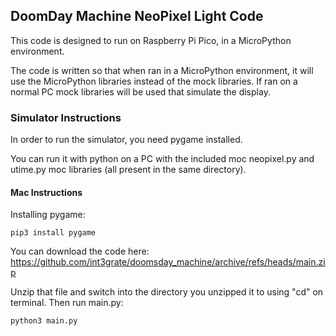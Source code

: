 ## DoomDay Machine NeoPixel Light Code

This code is designed to run on Raspberry Pi Pico, in a MicroPython environment. 

The code is written so that when ran in a MicroPython environment, it will use the MicroPython libraries instead of the mock libraries. 
If ran on a normal PC mock libraries will be used that simulate the display.

### Simulator Instructions

In order to run the simulator, you need pygame installed. 

You can run it with python on a PC with the included moc neopixel.py and utime.py moc libraries (all present in the same directory).  

#### Mac Instructions

Installing pygame:

```
pip3 install pygame
```

You can download the code here:
https://github.com/int3grate/doomsday_machine/archive/refs/heads/main.zip

Unzip that file and switch into the directory you unzipped it to using "cd" on terminal.  Then run main.py:

```
python3 main.py
```


